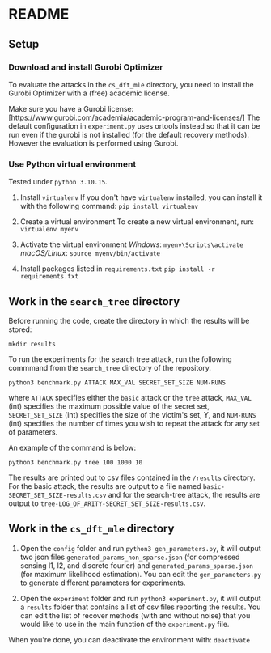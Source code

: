 # README

## Setup

### Download and install Gurobi Optimizer

To evaluate the attacks in the `cs_dft_mle` directory, you need to install the Gurobi Optimizer with a (free) academic license.

Make sure you have a Gurobi license:
[https://www.gurobi.com/academia/academic-program-and-licenses/]
The default configuration in `experiment.py` uses ortools instead so that it can
be run even if the gurobi is not installed (for the default recovery
methods). However the evaluation is performed using Gurobi.

### Use Python virtual environment

Tested under `python 3.10.15`.

1. Install `virtualenv`
   If you don't have `virtualenv` installed, you can install it with the following command: 
   `pip install virtualenv`

2. Create a virtual environment
   To create a new virtual environment, run:
   `virtualenv myenv`

3. Activate the virtual environment
   *Windows*: `myenv\Scripts\activate`
   *macOS/Linux*: `source myenv/bin/activate`

4. Install packages listed in `requirements.txt`
   `pip install -r requirements.txt`

## Work in the `search_tree` directory

Before running the code, create the directory in which the results will be stored:

`mkdir results`

To run the experiments for the search tree attack, run the following commmand from the `search_tree` directory of the repository.

`python3 benchmark.py ATTACK MAX_VAL SECRET_SET_SIZE NUM-RUNS`

where
`ATTACK` specifies either the `basic` attack or the `tree` attack,
`MAX_VAL` (int) specifies the maximum possible value of the secret set,
`SECRET_SET_SIZE` (int) specifies the size of the victim's set, Y, and
`NUM-RUNS` (int) specifies the number of times you wish to repeat the attack for any set of parameters.

An example of the command is below:

`python3 benchmark.py tree 100 1000 10`

The results are printed out to csv files contained in the `/results` directory. 
For the basic attack, the results are output to a file named `basic-SECRET_SET_SIZE-results.csv` and
for the search-tree attack, the results are output to `tree-LOG_OF_ARITY-SECRET_SET_SIZE-results.csv`.

## Work in the `cs_dft_mle` directory

1. Open the `config` folder and run `python3 gen_parameters.py`, it will output two json files
`generated_params_non_sparse.json` (for compressed sensing l1, l2, and discrete
fourier) and `generated_params_sparse.json` (for maximum likelihood estimation).
You can edit the `gen_parameters.py` to generate different parameters for experiments.

2. Open the `experiment` folder and run `python3 experiment.py`, it will output a `results` folder that contains a list of csv files reporting the results.
You can edit the list of recover methods (with and without noise) that you would like to use in the main function of the  `experiment.py` file.

When you're done, you can deactivate the environment with: `deactivate`
